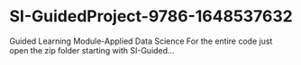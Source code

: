# SI-GuidedProject-9786-1648537632
Guided Learning Module-Applied Data Science
For the entire code just open the zip folder starting with SI-Guided...
